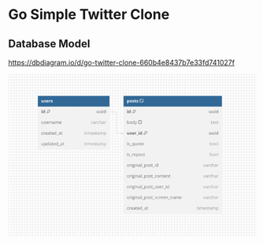 # Go Simple Twitter Clone


## Database Model
https://dbdiagram.io/d/go-twitter-clone-660b4e8437b7e33fd741027f


![img.png](docs/img.png)